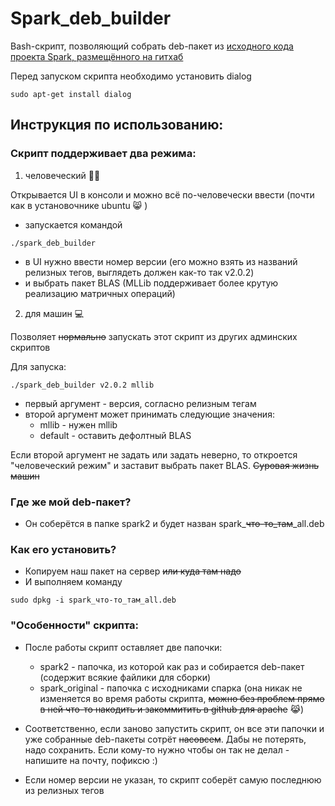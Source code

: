 # Spark_deb_builder

Bash-скрипт, позволяющий собрать deb-пакет из [исходного кода проекта Spark, размещённого на гитхаб](https://github.com/apache/spark)

Перед запуском скрипта необходимо установить dialog
```
sudo apt-get install dialog
```

## Инструкция по использованию:
### Скрипт поддерживает два режима:
1. человеческий :man_cartwheeling: 

Открывается UI в консоли и можно всё по-человечески ввести (почти как в установочнике ubuntu :smile_cat:  )
* запускается командой
```
./spark_deb_builder
```

* в UI нужно ввести номер версии (его можно взять из названий релизных тегов, выглядеть должен как-то так v2.0.2)
* и выбрать пакет BLAS (MLLib поддерживает более крутую реализацию матричных операций)

2. для машин :computer: 

Позволяет ~~нормально~~ запускать этот скрипт из других админских скриптов

Для запуска:
```
./spark_deb_builder v2.0.2 mllib
```

* первый аргумент - версия, согласно релизным тегам
* второй аргумент может принимать следующие значения:
  * mllib - нужен mllib 
  * default - оставить дефолтный BLAS

Если второй аргумент не задать или задать неверно, то откроется "человеческий режим" и заставит выбрать пакет BLAS. ~~Суровая жизнь машин~~


### Где же мой deb-пакет?
* Он соберётся в папке spark2 и будет назван  spark_~~что-то_там~~_all.deb

### Как его установить?
* Копируем наш пакет на сервер ~~или куда там надо~~
* И выполняем команду
```
sudo dpkg -i spark_что-то_там_all.deb
```

### "Особенности" скрипта:
* После работы скрипт оставляет две папочки:
  * spark2 - папочка, из которой как раз и собирается deb-пакет (содержит всякие файлики для сборки)
  * spark_original - папочка с исходниками спарка (она никак не изменяется во время работы скрипта, ~~можно без проблем прямо в ней что-то накодить и закоммитить в github для apache~~ :joy_cat:)

* Соответственно, если заново запустить скрипт, он все эти папочки и уже собранные deb-пакеты сотрёт ~~насовсем~~.
Дабы не потерять, надо сохранить. Если кому-то нужно чтобы он так не делал - напишите на почту, пофиксю :)

* Если номер версии не указан, то скрипт соберёт самую последнюю из релизных тегов
